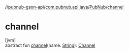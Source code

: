 //[pubnub-gson-api](../../../index.md)/[com.pubnub.api.java](../index.md)/[PubNub](index.md)/[channel](channel.md)

# channel

[jvm]\
abstract fun [channel](channel.md)(name: [String](https://kotlinlang.org/api/latest/jvm/stdlib/kotlin-stdlib/kotlin/-string/index.html)): [Channel](../../com.pubnub.api.java.v2.entities/-channel/index.md)
